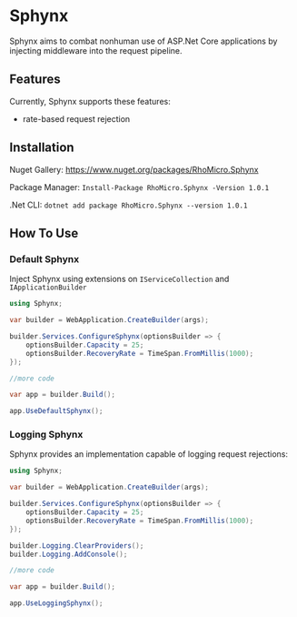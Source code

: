 # Sphynx #

Sphynx aims to combat nonhuman use of ASP.Net Core applications by injecting middleware into the request pipeline.

## Features ##

Currently, Sphynx supports these features:
* rate-based request rejection

## Installation ##

Nuget Gallery: https://www.nuget.org/packages/RhoMicro.Sphynx

Package Manager: `Install-Package RhoMicro.Sphynx -Version 1.0.1`

.Net CLI: `dotnet add package RhoMicro.Sphynx --version 1.0.1`

## How To Use ##

### Default Sphynx ###

Inject Sphynx using extensions on `IServiceCollection` and `IApplicationBuilder`
```cs
using Sphynx;

var builder = WebApplication.CreateBuilder(args);

builder.Services.ConfigureSphynx(optionsBuilder => {
	optionsBuilder.Capacity = 25;
	optionsBuilder.RecoveryRate = TimeSpan.FromMillis(1000);
});

//more code

var app = builder.Build();

app.UseDefaultSphynx();
```

### Logging Sphynx ###

Sphynx provides an implementation capable of logging request rejections:
```cs
using Sphynx;

var builder = WebApplication.CreateBuilder(args);

builder.Services.ConfigureSphynx(optionsBuilder => {
	optionsBuilder.Capacity = 25;
	optionsBuilder.RecoveryRate = TimeSpan.FromMillis(1000);
});

builder.Logging.ClearProviders();
builder.Logging.AddConsole();

//more code

var app = builder.Build();

app.UseLoggingSphynx();
```
